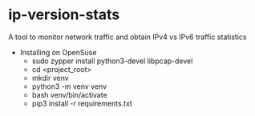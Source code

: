# ip-version-stats
A tool to monitor network traffic and obtain IPv4 vs IPv6 traffic statistics

- Installing on OpenSuse
    - sudo zypper install python3-devel libpcap-devel
    - cd <project_root>
    - mkdir venv
    - python3 -m venv venv
    - bash venv/bin/activate
    - pip3 install -r requirements.txt